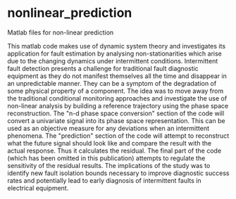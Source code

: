 # nonlinear_prediction
Matlab files for non-linear prediction

This matlab code makes use of dynamic system theory and investigates its application for fault estimation by analysing non-stationarities which arise due to the changing dynamics under intermittent conditions. Intermittent fault detection presents a challenge for traditional fault diagnostic equipment as they do not manifest themselves all the time and disappear in an unpredictable manner. They can be a symptom of the degradation of some physical property of a component. The idea was to move away from the traditional conditional monitoring approaches and investigate the use of non-linear analysis by building a reference trajectory using the phase space reconstruction. The "n-d phase space conversion" section of the code will convert a univariate signal into its phase space representation. This can be used as an objective measure for any deviations when an intermittent phenomena. The "prediction" section of the code will attempt to reconstruct what the future signal should look like and compare the result with the actual response. Thus it calculates the residual. The final part of the code (which has been omitted in this publication) attempts to regulate the sensitivity of the residual results. The implications of the study was to identify new fault isolation bounds necessary to improve diagnostic success rates and potentially lead to early diagnosis of intermittent faults in electrical equipment. 
